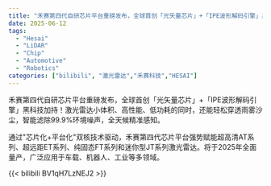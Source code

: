 ```yaml
---
title: "禾赛第四代自研芯片平台重磅发布，全球首创「光矢量芯片」+「IPE波形解码引擎」黑科技加持！"
date: 2025-06-12
tags:
  - "Hesai"
  - "LiDAR"
  - "Chip"
  - "Automotive"
  - "Robotics"
categories: ["bilibili", "激光雷达","禾赛科技","HESAI"]
---
```


禾赛第四代自研芯片平台重磅发布，全球首创「光矢量芯片」+「IPE波形解码引擎」黑科技加持！激光雷达小体积、高性能、低功耗的同时，还能轻松穿透雨雾沙尘，智能滤除99.9%环境噪声，全天候精准感知。

通过"芯片化+平台化"双核技术驱动，禾赛第四代芯片平台强势赋能超高清AT系列、超远距ET系列、纯固态FT系列和迷你型JT系列激光雷达。将于2025年全面量产，广泛应用于车载、机器人、工业等多领域。

{{< bilibili BV1qH7LzNEJ2 >}}